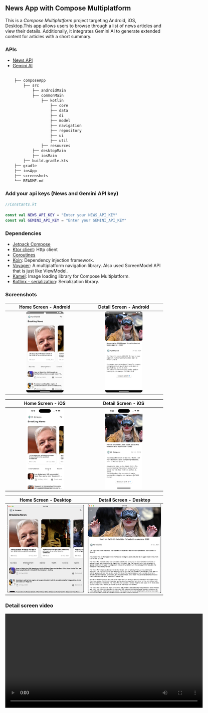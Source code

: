 ## News App with Compose Multiplatform
This is a _Compose Multiplatform_ project targeting Android, iOS, Desktop.This app allows users to browse through a list of news articles and view their details. Additionally, it integrates Gemini AI to generate extended content for articles with a short summary.

### APIs
- [News API](https://newsapi.org/)
- [Gemini AI](https://ai.google.dev/docs)

```

    ├── composeApp                  
        ├── src
            ├── androidMain
            ├── commonMain
                ├── kotlin
                    ├── core
                    ├── data
                    ├── di
                    ├── model
                    ├── navigation
                    ├── repository
                    ├── ui
                    ├── util
                ├── resources
            ├── desktopMain
            ├── iosMain    
        ├── build.gradle.kts
    ├── gradle                    
    ├── iosApp                     
    ├── screenshots                    
    └── README.md

```
### Add your api keys (News and Gemini API key)
```kt
//Constants.kt

const val NEWS_API_KEY = "Enter your NEWS_API_KEY"
const val GEMINI_API_KEY = "Enter your GEMINI_API_KEY"
```

### Dependencies
- [Jetpack Compose](https://developer.android.com/jetpack/compose/documentation)
- [Ktor client](https://ktor.io/docs/getting-started-ktor-client.html): Http client
- [Coroutines](https://kotlinlang.org/docs/coroutines-guide.html)
- [Koin](https://insert-koin.io/docs/reference/koin-compose/multiplatform): Dependency injection framework.
- [Voyager](https://voyager.adriel.cafe/): A multiplatform navigation library. Also used ScreenModel API that is just like ViewModel. 
- [Kamel](https://github.com/Kamel-Media/Kamel): Image loading library for Compose Multiplatform.
- [Kotlinx - serialization](https://github.com/Kotlin/kotlinx.serialization): Serialization library.

### Screenshots
| Home Screen - Android  | Detail Screen - Android  |  
|:----------------------:| :----------------------: | 
| <img src="screenshots/home-android.png" width = "50%"> </img> |<img src="screenshots/detail-android.png" width = "50%"> </img> |

| Home Screen - iOS  | Detail Screen - iOS  |  
|:----------------------:| :----------------------: | 
| <img src="screenshots/home-ios.png" width = "50%"> </img> |<img src="screenshots/detail-ios.png" width = "50%"> </img> |

| Home Screen - Desktop  | Detail Screen - Desktop  |  
|:----------------------:| :----------------------: | 
| <img src="screenshots/home-desktop.png"> </img> |<img src="screenshots/detail-desktop.png" > </img> |


### Detail screen video
<video width="630" height="300" src="https://github.com/iamsuatzengin/news-app-compose-multiplatform/assets/67907559/1f32ed23-b6fe-443d-8c8f-e0f282fec54c">video</video>
